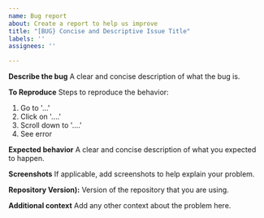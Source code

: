 ```yaml
---
name: Bug report
about: Create a report to help us improve
title: "[BUG} Concise and Descriptive Issue Title"
labels: ''
assignees: ''

---
```


**Describe the bug**
A clear and concise description of what the bug is.

**To Reproduce**
Steps to reproduce the behavior:
1. Go to '...'
2. Click on '....'
3. Scroll down to '....'
4. See error

**Expected behavior**
A clear and concise description of what you expected to happen.

**Screenshots**
If applicable, add screenshots to help explain your problem.

**Repository Version):**
Version of the repository that you are using.

**Additional context**
Add any other context about the problem here.
